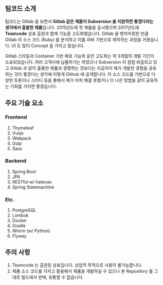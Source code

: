 ## 팀코드 소개

팀코드는 Gitlab 을 보면서 **Gitlab 같은 제품이 Subversion 을 지원하면 좋겠다라는 생각에서 출발한 제품**입니다. 2015년도에 첫 제품을 출시했으며 2017년도에 **Teamcode** 상표 출원과 함께 기능을 고도화했습니다. Gitlab 을 벤치마킹한 만큼 Gitlab 의 소스 코드 (Ruby) 를 분석하고 이를 자바 기반으로 제작하는 과정을 거쳤습니다. UI 도 많이 Concept 을 가지고 왔습니다.

Gitlab 스타일과 Container 기반 배포 기능와 같은 고도화는 약 3개월의 개발 기간이 소요되었습니다. 여러 고객사에 납품하기는 하였으나 Subversion 이 점점 퇴출되고 있고 Gitlab 과 같이 훌륭한 제품과 경쟁하는 것보다는 지금까지 제가 개발한 경험을 공유하는 것이 좋겠다는 생각에 이렇게 Github 에 공개합니다. 이 소스 코드를 기반으로 다양한 토론이나 스터디 등을 통해서 제가 미처 해결 못했거나 더 나은 방법을 같이 공유하는 기회를 가지면 좋겠습니다.

## 주요 기술 요소

### Frontend
1. Thymeleaf
2. Vuejs
3. Webpack
4. Gulp
5. Sass


### Backend
1. Spring Boot
2. JPA
3. RESTful w/ hateoas
4. Spring Statemachine


### Etc.
1. PostgreSQL
2. Lombok
3. Docker
4. Gradle
5. Winrm (w/ Python)
6. Flyway


## 주의 사항
1. Teamcode 는 출원된 상표입니다. 상업적 목적으로 사용이 불가능합니다.
2. 제품 소스 코드를 가지고 활용해서 제품을 개발하실 수 있으나 본 Repository 를 그대로 빌드에서 판매, 유통할 수 없습니다.

